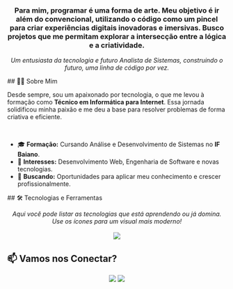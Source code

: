 <h3 align="center">Para mim, programar é uma forma de arte. Meu objetivo é ir além do convencional, utilizando o código como um pincel para criar experiências digitais inovadoras e imersivas. Busco projetos que me permitam explorar a intersecção entre a lógica e a criatividade.</h3>

<p align="center">
  <em>Um entusiasta da tecnologia e futuro Analista de Sistemas, construindo o futuro, uma linha de código por vez.</em>
</p>







</p>
## 👨‍💻 Sobre Mim

<p>
  Desde sempre, sou um apaixonado por tecnologia, o que me levou à formação como <strong>Técnico em Informática para Internet</strong>. Essa jornada solidificou minha paixão e me deu a base para resolver problemas de forma criativa e eficiente.
</p>

<br>

- 🎓 **Formação:** Cursando Análise e Desenvolvimento de Sistemas no **IF Baiano**.
- 🌱 **Interesses:** Desenvolvimento Web, Engenharia de Software e novas tecnologias.
- 💼 **Buscando:** Oportunidades para aplicar meu conhecimento e crescer profissionalmente.







</p>
## 🛠️ Tecnologias e Ferramentas

<p align="center">
  <em>Aqui você pode listar as tecnologias que está aprendendo ou já domina. Use os ícones para um visual mais moderno!</em>
  <br><br>
  <a href="https://skillicons.dev">
    <img src="https://skillicons.dev/icons?i=html,github,vscode" />
  </a>
</p>








## 📫 Vamos nos Conectar?


<p align="center">
  <a href="https://www.instagram.com/guta_nl/" target="_blank"><img src="https://img.shields.io/badge/-Instagram-%23E4405F?style=for-the-badge&logo=instagram&logoColor=white" target="_blank"></a>
  <a href="mailto:gustavonogueiralima3@gmail.com"><img src="https://img.shields.io/badge/-Gmail-%23333?style=for-the-badge&logo=gmail&logoColor=white" target="_blank"></a>
</p>
